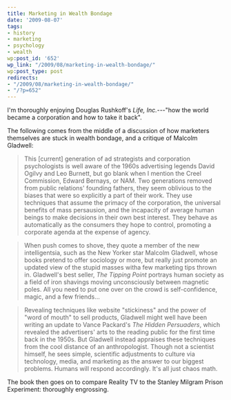 ```yaml
---
title: Marketing in Wealth Bondage
date: '2009-08-07'
tags:
- history
- marketing
- psychology
- wealth
wp:post_id: '652'
wp_link: "/2009/08/marketing-in-wealth-bondage/"
wp:post_type: post
redirects:
- "/2009/08/marketing-in-wealth-bondage/"
- "/?p=652"
---
```


I'm thoroughly enjoying Douglas Rushkoff's _Life, Inc._---"how the world became a corporation and how to take it back".

The following comes from the middle of a discussion of how marketers themselves are stuck in wealth bondage, and a critique of Malcolm Gladwell:

> This [current] generation of ad strategists and corporation psychologists is well aware of the 1960s advertising legends David Ogilvy and Leo Burnett, but go blank when I mention the Creel Commission, Edward Bernays, or NAM. Two generations removed from public relations' founding fathers, they seem oblivious to the biases that were so explicitly a part of their work. They use techniques that assume the primacy of the corporation, the universal benefits of mass persausion, and the incapacity of average human beings to make decisions in their own best interest. They behave as automatically as the consumers they hope to control, promoting a corporate agenda at the expense of agency.

>

> When push comes to shove, they quote a member of the new intelligentsia, such as the New Yorker star Malcolm Gladwell, whose books pretend to offer sociology or more, but really just promote an updated view of the stupid masses witha few marketing tips thrown in. Gladwell's best seller, _The Tipping Point_ portrays human society as a field of iron shavings moving unconsciously between magnetic poles. All you need to put one over on the crowd is self-confidence, magic, and a few friends...

>

> Revealing techniques like website "stickiness" and the power of "word of mouth" to sell products, Gladwell might well have been writing an update to Vance Packard's _The Hidden Persuaders_, which revealed the advertisers' arts to the reading public for the first time back in the 1950s. But Gladwell instead appraises these techniques from the cool distance of an anthropologist. Though not a scientist himself, he sees simple, scientific adjustments to culture via technology, media, and marketing as the answer to our biggest problems. Humans will respond accordingly. It's all just chaos math.

The book then goes on to compare Reality TV to the Stanley Milgram Prison Experiment: thoroughly engrossing.
